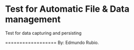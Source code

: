 # Test for Automatic File & Data management

Test for data capturing and persisting

==================
By: Edmundo Rubio.
